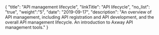 {
    "title": "API management lifecycle",
    "linkTitle": "API lifecycle",
    "no_list": "true",
    "weight":"5",
    "date": "2019-09-17",
    "description": "An overview of API management, including API registration and API development, and the overall API management lifecycle. An introduction to Axway API management tools."
}